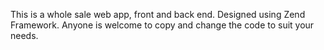 This is a whole sale web app, front and back end. Designed using Zend Framework. Anyone is welcome to copy and change
the code to suit your needs.
